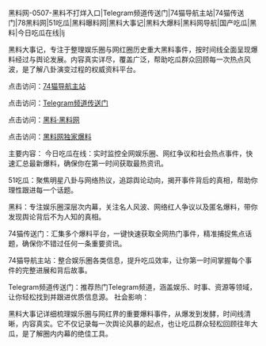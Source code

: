  #
黑料网-0507-黑料不打烊入口|Telegram频道传送门|74猫导航主站|74猫传送门|78黑料网|51吃瓜|黑料曝料网|黑料大事记|黑料大爆料|黑料网导航|国产吃瓜|黑料|今日吃瓜在线|lj

黑料大事记，专注于整理娱乐圈与网红圈历史重大黑料事件，按时间线全面呈现爆料经过与舆论发展。内容真实详尽，覆盖广泛，帮助吃瓜群众回顾每一次热点风波，是了解八卦演变过程的权威资料平台。


点击访问：<a href="https://74mao.com/">74猫导航主站</a>

点击访问：<a href="https://74mao.com/">Telegram频道传送门</a>

点击访问：<a href="https://haef.pages.dev/">黑料·黑料网</a>

点击访问：<a href="https://ert-6he.pages.dev/">黑料网独家爆料</a>

主要内容：
 今日吃瓜在线：实时监控全网娱乐圈、网红争议和社会热点事件，快速汇总最新爆料，确保你在第一时间获取最热资讯。

51吃瓜：聚焦明星八卦与网络热议，追踪舆论动向，揭开事件背后的真相，帮助你理性跟进每一个话题。

黑料：专注娱乐圈深层次内幕，关注名人风波、网络红人争议以及匿名爆料，带你发现舆论背后不为人知的真相。

74猫传送门：汇集多个爆料平台，一键快速获取全网热门事件，精准捕捉焦点话题，确保你不错过任何一条重要资讯。

74猫导航主站：整合娱乐圈各类信息，提升吃瓜效率，让你第一时间掌握每个事件的完整进展和背后故事。

Telegram频道传送门：推荐热门Telegram频道，涵盖娱乐、时事、资源等领域，让你轻松找到并跟进优质信息源。
社会影响：

黑料大事记详细梳理娱乐圈与网红界的重要爆料事件，从爆发到发酵，时间线清晰，内容真实。它不仅记录每一次舆论风暴的起点，也让吃瓜群众轻松回顾往年大瓜，是了解圈内内幕的绝佳工具。

<span style="display:none;">[Canonical link](https://github.com/chibanh/584857 ）</span>

